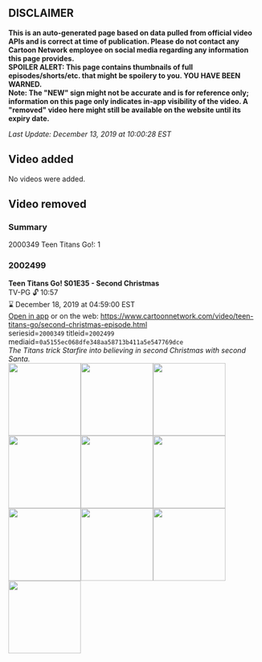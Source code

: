 ## DISCLAIMER
**This is an auto-generated page based on data pulled from official video APIs and is correct at time of publication. Please do not contact any Cartoon Network employee on social media regarding any information this page provides.**  
**SPOILER ALERT: This page contains thumbnails of full episodes/shorts/etc. that might be spoilery to you. YOU HAVE BEEN WARNED.**  
**Note: The "NEW" sign might not be accurate and is for reference only; information on this page only indicates in-app visibility of the video. A "removed" video here might still be available on the website until its expiry date.**  

_Last Update: December 13, 2019 at 10:00:28 EST_
## Video added
No videos were added.  
## Video removed
### Summary
2000349 Teen Titans Go!: 1  
### 2002499
**Teen Titans Go! S01E35 - Second Christmas**  
TV-PG 🔓 10:57  
⌛ December 18, 2019 at 04:59:00 EST  
[Open in app](https://tinyurl.com/ya6rjts4) or on the web: https://www.cartoonnetwork.com/video/teen-titans-go/second-christmas-episode.html  
seriesid=`2000349` titleid=`2002499` mediaid=`0a5155ec068dfe348aa58713b411a5e547769dce`  
_The Titans trick Starfire into believing in second Christmas with second Santa._  
<a href="https://s3.amazonaws.com/cartoonorchestrator/2002499_001_1280x720.jpg"><img src="https://s3.amazonaws.com/cartoonorchestrator/2002499_001_640x360.jpg" height="144px" /></a><a href="https://s3.amazonaws.com/cartoonorchestrator/2002499_002_1280x720.jpg"><img src="https://s3.amazonaws.com/cartoonorchestrator/2002499_002_640x360.jpg" height="144px" /></a><a href="https://s3.amazonaws.com/cartoonorchestrator/2002499_003_1280x720.jpg"><img src="https://s3.amazonaws.com/cartoonorchestrator/2002499_003_640x360.jpg" height="144px" /></a><a href="https://s3.amazonaws.com/cartoonorchestrator/2002499_004_1280x720.jpg"><img src="https://s3.amazonaws.com/cartoonorchestrator/2002499_004_640x360.jpg" height="144px" /></a><a href="https://s3.amazonaws.com/cartoonorchestrator/2002499_005_1280x720.jpg"><img src="https://s3.amazonaws.com/cartoonorchestrator/2002499_005_640x360.jpg" height="144px" /></a><a href="https://s3.amazonaws.com/cartoonorchestrator/2002499_006_1280x720.jpg"><img src="https://s3.amazonaws.com/cartoonorchestrator/2002499_006_640x360.jpg" height="144px" /></a><a href="https://s3.amazonaws.com/cartoonorchestrator/2002499_007_1280x720.jpg"><img src="https://s3.amazonaws.com/cartoonorchestrator/2002499_007_640x360.jpg" height="144px" /></a><a href="https://s3.amazonaws.com/cartoonorchestrator/2002499_008_1280x720.jpg"><img src="https://s3.amazonaws.com/cartoonorchestrator/2002499_008_640x360.jpg" height="144px" /></a><a href="https://s3.amazonaws.com/cartoonorchestrator/2002499_009_1280x720.jpg"><img src="https://s3.amazonaws.com/cartoonorchestrator/2002499_009_640x360.jpg" height="144px" /></a><a href="https://s3.amazonaws.com/cartoonorchestrator/2002499_010_1280x720.jpg"><img src="https://s3.amazonaws.com/cartoonorchestrator/2002499_010_640x360.jpg" height="144px" /></a>
